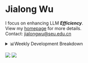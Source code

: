 #  Jialong Wu

I focus on enhancing LLM ***Efficiency***.<br>
View my [homepage](https://callanwu.github.io/) for more details. <br>
Contact: jialongwu@seu.edu.cn

<details><summary>📊Weekly Development Breakdown</summary>

<!--START_SECTION:waka-->

```txt
From: 12 January 2025 - To: 19 January 2025

Total Time: 24 hrs 32 mins

Python       15 hrs 37 mins  ████████████████░░░░░░░░░   63.66 %
Other        2 hrs 17 mins   ██▒░░░░░░░░░░░░░░░░░░░░░░   09.34 %
Bash         2 hrs 15 mins   ██▒░░░░░░░░░░░░░░░░░░░░░░   09.20 %
Markdown     2 hrs 1 min     ██░░░░░░░░░░░░░░░░░░░░░░░   08.27 %
HTML         1 hr 6 mins     █░░░░░░░░░░░░░░░░░░░░░░░░   04.55 %
```

<!--END_SECTION:waka-->

[![wakatime](https://wakatime.com/badge/user/c6720b29-9431-4a60-bc9d-e1fb2b6bd65f.svg)](https://wakatime.com/@c6720b29-9431-4a60-bc9d-e1fb2b6bd65f)
</details>

[![](https://img.shields.io/badge/Google%20Scholar-4385FE.svg?&color=d6d6d6&style=flat-square&logo=google-scholar)](https://scholar.google.com/citations?user=6eg2m4YAAAAJ)
![](https://komarev.com/ghpvc/?username=callanwu)
